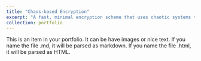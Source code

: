 ```yaml
---
title: "Chaos-based Encryption"
excerpt: "A fast, minimal encryption scheme that uses chaotic systems to encrypt data. <br/><img src='/images/bifurcation_diagram_2.png'>"
collection: portfolio
---
```


This is an item in your portfolio. It can be have images or nice text. If you name the file .md, it will be parsed as markdown. If you name the file .html, it will be parsed as HTML. 
